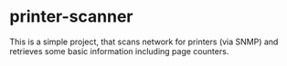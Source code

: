 # printer-scanner
This is a simple project, that scans network for printers (via SNMP) and retrieves some basic information including page counters.
